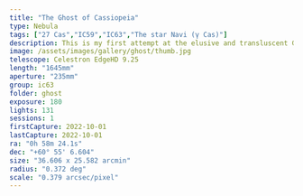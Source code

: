 ```yaml
---
title: "The Ghost of Cassiopeia"
type: Nebula
tags: ["27 Cas","IC59","IC63","The star Navi (γ Cas)"]
description: This is my first attempt at the elusive and transluscent Ghost of Cassiopeia. It's in an easy location next to Navi, a major star in the constellation, but is a dark and detailed nebulae requiring long exposures and clear skies.
image: /assets/images/gallery/ghost/thumb.jpg
telescope: Celestron EdgeHD 9.25
length: "1645mm"
aperture: "235mm"
group: ic63
folder: ghost
exposure: 180
lights: 131
sessions: 1
firstCapture: 2022-10-01 
lastCapture: 2022-10-01
ra: "0h 58m 24.1s"
dec: "+60° 55' 6.604"
size: "36.606 x 25.582 arcmin"
radius: "0.372 deg"
scale: "0.379 arcsec/pixel"
---
```

